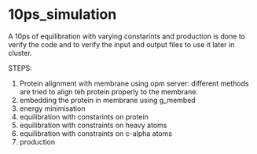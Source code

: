 # 10ps_simulation
A 10ps of equilibration with varying constarints and production is done to verify the code and to verify the input and output files to use it later in cluster.

STEPS: 
1) Protein alignment with membrane using opm server: different methods are tried to align teh protein properly to the membrane.
2) embedding the protein in membrane using g_membed
3) energy minimisation
4) equilibration with constarints on protein
5) equilibration with constraints on heavy atoms
6) equilibration with constraints on c-alpha atoms
7) production

